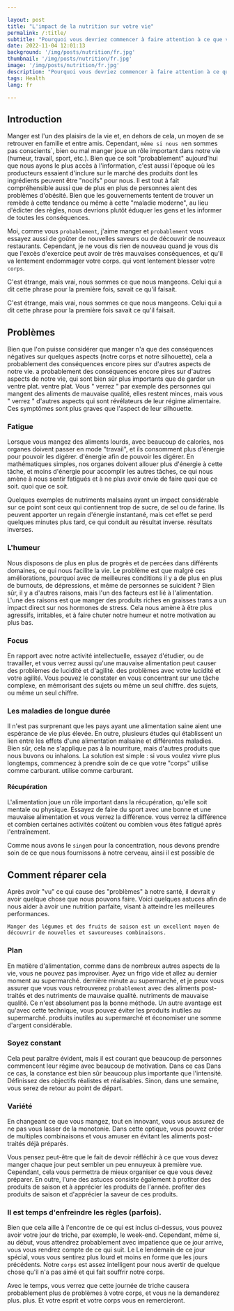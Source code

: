 ```yaml
---

layout: post
title: "L'impact de la nutrition sur votre vie"
permalink: /:title/
subtitle: "Pourquoi vous devriez commencer à faire attention à ce que vous mangez"
date: 2022-11-04 12:01:13
background: '/img/posts/nutrition/fr.jpg'
thumbnail: '/img/posts/nutrition/fr.jpg'
image: '/img/posts/nutrition/fr.jpg'
description: "Pourquoi vous devriez commencer à faire attention à ce que vous mangez et pourquoi la nourriture peut vous tuer à petit feu."
tags: Health
lang: fr

---
```



## Introduction


Manger est l'un des plaisirs de la vie et, en dehors de cela, un moyen de se retrouver en famille et entre amis. Cependant, `même si nous n`en sommes pas conscients`, bien ou mal manger joue un rôle important dans notre vie (humeur, travail, sport, etc.). Bien que ce soit "probablement" aujourd'hui que nous ayons le plus accès à l'information, c'est aussi l'époque où les producteurs essaient d'inclure sur le marché des produits dont les ingrédients peuvent être "nocifs" pour nous. Il est tout à fait compréhensible aussi que de plus en plus de personnes aient des problèmes d'obésité. Bien que les gouvernements tentent de trouver un remède à cette tendance ou même à cette "maladie moderne", au lieu d'édicter des règles, nous devrions plutôt éduquer les gens et les informer de toutes les conséquences.


Moi, comme vous `probablement`, j'aime manger et `probablement` vous essayez aussi de goûter de nouvelles saveurs ou de découvrir de nouveaux restaurants.
Cependant, je ne vous dis rien de nouveau quand je vous dis que l'excès d'exercice peut avoir de très mauvaises conséquences, et qu'il va lentement endommager votre corps.
qui vont lentement blesser votre `corps`.

C'est étrange, mais vrai, nous sommes ce que nous mangeons. Celui qui a dit cette phrase pour la première fois, savait ce qu'il faisait.

C'est étrange, mais vrai, nous sommes ce que nous mangeons. Celui qui a dit cette phrase pour la première fois savait ce qu'il faisait.

## Problèmes

Bien que l'on puisse considérer que manger n'a que des conséquences négatives sur quelques aspects (notre corps et notre silhouette), cela a probablement des conséquences encore pires sur d'autres aspects de notre vie.
a probablement des conséquences encore pires sur d'autres aspects de notre vie, qui sont bien sûr plus importants que de garder un ventre plat.
ventre plat. Vous " verrez " par exemple des personnes qui mangent des aliments de mauvaise qualité, elles restent minces, mais vous " verrez " d'autres aspects
qui sont révélateurs de leur régime alimentaire. Ces symptômes sont plus graves que l'aspect de leur silhouette.

### Fatigue

Lorsque vous mangez des aliments lourds, avec beaucoup de calories, nos organes doivent passer en mode "travail", et ils consomment plus d'énergie pour pouvoir les digérer.
d'énergie afin de pouvoir les digérer. En mathématiques simples, nos organes doivent allouer plus d'énergie à cette tâche, et
moins d'énergie pour accomplir les autres tâches, ce qui nous amène à nous sentir fatigués et à ne plus avoir envie de faire quoi que ce soit.
quoi que ce soit.

Quelques exemples de nutriments malsains ayant un impact considérable sur ce point sont ceux qui contiennent trop de sucre,
de sel ou de farine. Ils peuvent apporter un regain d'énergie instantané, mais cet effet se perd quelques minutes plus tard, ce qui conduit au résultat inverse.
résultats inverses.

### L'humeur

Nous disposons de plus en plus de progrès et de percées dans différents domaines, ce qui nous facilite la vie. Le problème est que
malgré ces améliorations, pourquoi avec de meilleures conditions il y a de plus en plus de burnouts, de dépressions, et même de personnes
se suicident ? Bien sûr, il y a d'autres raisons, mais l'un des facteurs est lié à l'alimentation. L'une des
raisons est que manger des produits riches en graisses trans a un impact direct sur nos hormones de stress. Cela nous amène
à être plus agressifs, irritables, et à faire chuter notre humeur et notre motivation au plus bas.

### Focus

En rapport avec notre activité intellectuelle, essayez d'étudier, ou de travailler, et vous verrez aussi qu'une mauvaise alimentation peut causer des problèmes de lucidité et d'agilité.
des problèmes avec votre lucidité et votre agilité. Vous pouvez le constater en vous concentrant sur une tâche complexe, en mémorisant des sujets ou même un seul chiffre.
des sujets, ou même un seul chiffre.

### Les maladies de longue durée
Il n'est pas surprenant que les pays ayant une alimentation saine aient une espérance de vie plus élevée. En outre, plusieurs études
qui établissent un lien entre les effets d'une alimentation malsaine et différentes maladies. Bien sûr, cela ne s'applique pas à la nourriture, mais
d'autres produits que nous buvons ou inhalons. La solution est simple : si vous voulez vivre plus longtemps, commencez à prendre soin de ce que votre "corps" utilise comme carburant.
utilise comme carburant.

#### Récupération

L'alimentation joue un rôle important dans la récupération, qu'elle soit mentale ou physique. Essayez de faire du sport avec une bonne et une mauvaise alimentation et vous verrez la différence.
vous verrez la différence et combien certaines activités coûtent ou combien vous êtes fatigué après l'entraînement.

Comme nous avons le `singe`n pour la concentration, nous devons prendre soin de ce que nous fournissons à notre cerveau, ainsi il est possible de

## Comment réparer cela

Après avoir "vu" ce qui cause des "problèmes" à notre santé, il devrait y avoir quelque chose que nous pouvons faire. Voici quelques astuces
afin de nous aider à avoir une nutrition parfaite, visant à atteindre les meilleures performances.


    
    Manger des légumes et des fruits de saison est un excellent moyen de découvrir de nouvelles et savoureuses combinaisons.



### Plan

En matière d'alimentation, comme dans de nombreux autres aspects de la vie, vous ne pouvez pas improviser. Ayez un frigo vide et allez au dernier moment au supermarché.
dernière minute au supermarché, et je peux vous assurer que vous vous retrouverez `probablement` avec des aliments post-traités et des nutriments de mauvaise qualité.
nutriments de mauvaise qualité. Ce n'est absolument pas la bonne méthode. Un autre avantage est qu'avec cette technique, vous pouvez éviter les produits inutiles au supermarché.
produits inutiles au supermarché et économiser une somme d'argent considérable.

### Soyez constant

Cela peut paraître évident, mais il est courant que beaucoup de personnes commencent leur régime avec beaucoup de motivation. Dans ce cas
Dans ce cas, la constance est bien sûr beaucoup plus importante que l'intensité. Définissez des objectifs réalistes et réalisables. Sinon,
dans une semaine, vous serez de retour au point de départ.

### Variété
En changeant ce que vous mangez, tout en innovant, vous vous assurez de ne pas vous lasser de la monotonie. Dans cette optique, vous pouvez
créer de multiples combinaisons et vous amuser en évitant les aliments post-traités déjà préparés.

Vous pensez peut-être que le fait de devoir réfléchir à ce que vous devez manger chaque jour peut sembler un peu ennuyeux à première vue.
Cependant, cela vous permettra de mieux organiser ce que vous devez préparer. En outre, l'une des astuces consiste également à profiter des produits de saison et à apprécier les produits de l'année.
profiter des produits de saison et d'apprécier la saveur de ces produits.

### Il est temps d'enfreindre les règles (parfois).

Bien que cela aille à l'encontre de ce qui est inclus ci-dessus, vous pouvez avoir votre jour de triche, par exemple, le week-end. Cependant,
même si, au début, vous attendrez probablement avec impatience que ce jour arrive, vous vous rendrez compte de ce qui suit. Le
Le lendemain de ce jour spécial, vous vous sentirez plus lourd et moins en forme que les jours précédents. Notre `corps` est
assez intelligent pour nous avertir de quelque chose qu'il n'a pas aimé et qui fait souffrir notre corps.

Avec le temps, vous verrez que cette journée de triche causera probablement plus de problèmes à votre corps, et vous ne la demanderez plus.
plus. Et votre esprit et votre corps vous en remercieront.

